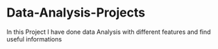# Data-Analysis-Projects
In this Project I have done data Analysis with different features and find useful informations
